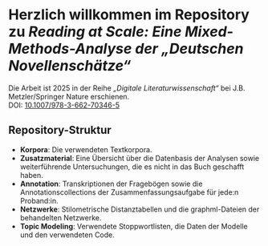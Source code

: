# Herzlich willkommen im Repository zu *Reading at Scale: Eine Mixed-Methods-Analyse der „Deutschen Novellenschätze“*

Die Arbeit ist 2025 in der Reihe *„Digitale Literaturwissenschaft“* bei J.B. Metzler/Springer Nature erschienen.  
DOI: [10.1007/978-3-662-70346-5](https://doi.org/10.1007/978-3-662-70346-5)

## Repository-Struktur

- **Korpora**: Die verwendeten Textkorpora.  
- **Zusatzmaterial**: Eine Übersicht über die Datenbasis der Analysen sowie weiterführende Untersuchungen, die es nicht in das Buch geschafft haben.  
- **Annotation**: Transkriptionen der Fragebögen sowie die Annotationscollections der Zusammenfassungsaufgabe für jede:n Proband:in.  
- **Netzwerke**: Stilometrische Distanztabellen und die graphml-Dateien der behandelten Netzwerke.  
- **Topic Modeling**: Verwendete Stoppwortlisten, die Daten der Modelle und den verwendeten Code.  
